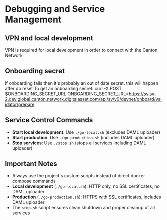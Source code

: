 # Debugging and Service Management

## VPN and local development

VPN is required for local development in order to connect with the Canton Network

## Onboarding secret

If onboarding fails then it's probably an out of date secret. this will happen after db reset
To get an onboarding secret:
curl -X POST $ONBOARDING_SECRET_URL
ONBOARDING_SECRET_URL=https://sv.sv-2.dev.global.canton.network.digitalasset.com/api/sv/v0/devnet/onboard/validator/prepare

## Service Control Commands

- **Start local development**: Use `./go-local.sh` (excludes DAML uploader)
- **Start production**: Use `./go-production.sh` (includes DAML uploader)
- **Stop services**: Use `./stop.sh` (stops all services including DAML uploader)

## Important Notes

- Always use the project's custom scripts instead of direct docker compose commands
- **Local development** (`./go-local.sh`): HTTP only, no SSL certificates, no DAML uploader
- **Production** (`./go-production.sh`): HTTPS with SSL certificates, includes DAML uploader
- The `stop.sh` script ensures clean shutdown and proper cleanup of all services
